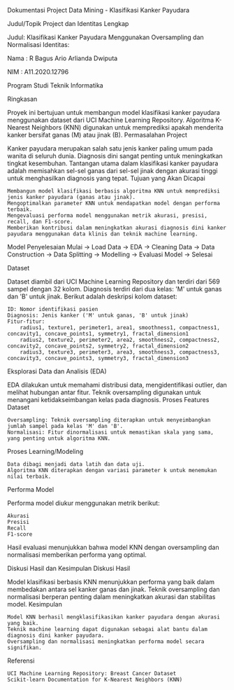 Dokumentasi Project Data Mining - Klasifikasi Kanker Payudara

Judul/Topik Project dan Identitas Lengkap

Judul: Klasifikasi Kanker Payudara Menggunakan Oversampling dan Normalisasi
Identitas:

Nama : R Bagus Ario Arlianda Dwiputa

NIM : A11.2020.12796

Program Studi Teknik Informatika



Ringkasan

Proyek ini bertujuan untuk membangun model klasifikasi kanker payudara menggunakan dataset dari UCI Machine Learning Repository. Algoritma K-Nearest Neighbors (KNN) digunakan untuk memprediksi apakah menderita kanker bersifat ganas (M) atau jinak (B).
Permasalahan Project

Kanker payudara merupakan salah satu jenis kanker paling umum pada wanita di seluruh dunia. Diagnosis dini sangat penting untuk meningkatkan tingkat kesembuhan. Tantangan utama dalam klasifikasi kanker payudara adalah memisahkan sel-sel ganas dari sel-sel jinak dengan akurasi tinggi untuk menghasilkan diagnosis yang tepat.
Tujuan yang Akan Dicapai

    Membangun model klasifikasi berbasis algoritma KNN untuk memprediksi jenis kanker payudara (ganas atau jinak).
    Mengoptimalkan parameter KNN untuk mendapatkan model dengan performa terbaik.
    Mengevaluasi performa model menggunakan metrik akurasi, presisi, recall, dan F1-score.
    Memberikan kontribusi dalam meningkatkan akurasi diagnosis dini kanker payudara menggunakan data klinis dan teknik machine learning.


Model Penyelesaian
Mulai -> Load Data -> EDA -> Cleaning Data -> Data Construction -> Data Splitting -> Modelling -> Evaluasi Model -> Selesai


Dataset

Dataset diambil dari UCI Machine Learning Repository dan terdiri dari 569 sampel dengan 32 kolom. Diagnosis terdiri dari dua kelas: 'M' untuk ganas dan 'B' untuk jinak. Berikut adalah deskripsi kolom dataset:

    ID: Nomor identifikasi pasien
    Diagnosis: Jenis kanker ('M' untuk ganas, 'B' untuk jinak)
    Fitur-fitur:
        radius1, texture1, perimeter1, area1, smoothness1, compactness1, concavity1, concave_points1, symmetry1, fractal_dimension1
        radius2, texture2, perimeter2, area2, smoothness2, compactness2, concavity2, concave_points2, symmetry2, fractal_dimension2
        radius3, texture3, perimeter3, area3, smoothness3, compactness3, concavity3, concave_points3, symmetry3, fractal_dimension3

Eksplorasi Data dan Analisis (EDA)

EDA dilakukan untuk memahami distribusi data, mengidentifikasi outlier, dan melihat hubungan antar fitur. Teknik oversampling digunakan untuk menangani ketidakseimbangan kelas pada diagnosis.
Proses Features Dataset

    Oversampling: Teknik oversampling diterapkan untuk menyeimbangkan jumlah sampel pada kelas 'M' dan 'B'.
    Normalisasi: Fitur dinormalisasi untuk memastikan skala yang sama, yang penting untuk algoritma KNN.

Proses Learning/Modeling

    Data dibagi menjadi data latih dan data uji.
    Algoritma KNN diterapkan dengan variasi parameter k untuk menemukan nilai terbaik.
Performa Model

Performa model diukur menggunakan metrik berikut:

    Akurasi
    Presisi
    Recall
    F1-score

Hasil evaluasi menunjukkan bahwa model KNN dengan oversampling dan normalisasi memberikan performa yang optimal.


Diskusi Hasil dan Kesimpulan
Diskusi Hasil

Model klasifikasi berbasis KNN menunjukkan performa yang baik dalam membedakan antara sel kanker ganas dan jinak. Teknik oversampling dan normalisasi berperan penting dalam meningkatkan akurasi dan stabilitas model.
Kesimpulan

    Model KNN berhasil mengklasifikasikan kanker payudara dengan akurasi yang baik.
    Teknik machine learning dapat digunakan sebagai alat bantu dalam diagnosis dini kanker payudara.
    Oversampling dan normalisasi meningkatkan performa model secara signifikan.

Referensi

    UCI Machine Learning Repository: Breast Cancer Dataset
    Scikit-learn Documentation for K-Nearest Neighbors (KNN)




